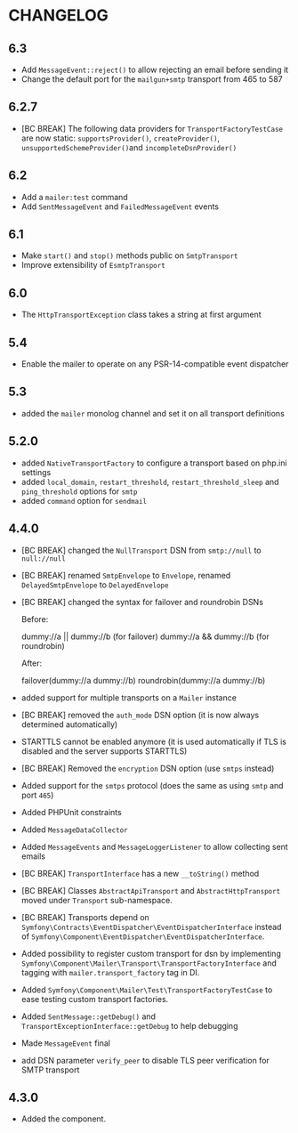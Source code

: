 CHANGELOG
=========

6.3
---

 * Add `MessageEvent::reject()` to allow rejecting an email before sending it
 * Change the default port for the `mailgun+smtp` transport from 465 to 587

6.2.7
-----

 * [BC BREAK] The following data providers for `TransportFactoryTestCase` are now static:
  `supportsProvider()`, `createProvider()`, `unsupportedSchemeProvider()`and `incompleteDsnProvider()`

6.2
---

 * Add a `mailer:test` command
 * Add `SentMessageEvent` and `FailedMessageEvent` events

6.1
---

 * Make `start()` and `stop()` methods public on `SmtpTransport`
 * Improve extensibility of `EsmtpTransport`

6.0
---

 * The `HttpTransportException` class takes a string at first argument

5.4
---

 * Enable the mailer to operate on any PSR-14-compatible event dispatcher

5.3
---

 * added the `mailer` monolog channel and set it on all transport definitions

5.2.0
-----

 * added `NativeTransportFactory` to configure a transport based on php.ini settings
 * added `local_domain`, `restart_threshold`, `restart_threshold_sleep` and `ping_threshold` options for `smtp`
 * added `command` option for `sendmail`

4.4.0
-----

 * [BC BREAK] changed the `NullTransport` DSN from `smtp://null` to `null://null`
 * [BC BREAK] renamed `SmtpEnvelope` to `Envelope`, renamed `DelayedSmtpEnvelope` to
   `DelayedEnvelope`
 * [BC BREAK] changed the syntax for failover and roundrobin DSNs

   Before:

   dummy://a || dummy://b (for failover)
   dummy://a && dummy://b (for roundrobin)

   After:

   failover(dummy://a dummy://b)
   roundrobin(dummy://a dummy://b)

 * added support for multiple transports on a `Mailer` instance
 * [BC BREAK] removed the `auth_mode` DSN option (it is now always determined automatically)
 * STARTTLS cannot be enabled anymore (it is used automatically if TLS is disabled and the server supports STARTTLS)
 * [BC BREAK] Removed the `encryption` DSN option (use `smtps` instead)
 * Added support for the `smtps` protocol (does the same as using `smtp` and port `465`)
 * Added PHPUnit constraints
 * Added `MessageDataCollector`
 * Added `MessageEvents` and `MessageLoggerListener` to allow collecting sent emails
 * [BC BREAK] `TransportInterface` has a new `__toString()` method
 * [BC BREAK] Classes `AbstractApiTransport` and `AbstractHttpTransport` moved under `Transport` sub-namespace.
 * [BC BREAK] Transports depend on `Symfony\Contracts\EventDispatcher\EventDispatcherInterface`
   instead of `Symfony\Component\EventDispatcher\EventDispatcherInterface`.
 * Added possibility to register custom transport for dsn by implementing
   `Symfony\Component\Mailer\Transport\TransportFactoryInterface` and tagging with `mailer.transport_factory` tag in DI.
 * Added `Symfony\Component\Mailer\Test\TransportFactoryTestCase` to ease testing custom transport factories.
 * Added `SentMessage::getDebug()` and `TransportExceptionInterface::getDebug` to help debugging
 * Made `MessageEvent` final
 * add DSN parameter `verify_peer` to disable TLS peer verification for SMTP transport

4.3.0
-----

 * Added the component.
